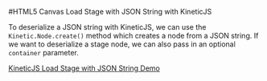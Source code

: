 
#HTML5 Canvas Load Stage with JSON String with KineticJS

To deserialize a JSON string with KineticJS, we can use the `Kinetic.Node.create()`
method which creates a node from a JSON string.  If we want to deserialize
a stage node, we can also pass in an optional `container` parameter.

<a class="jsbin-embed" href="http://jsbin.com/jacuka/1/embed?js,output">KineticJS Load Stage with JSON String Demo</a><script src="http://static.jsbin.com/js/embed.js"></script>
